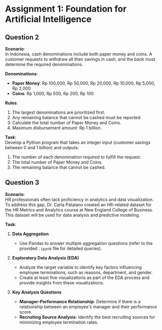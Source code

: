 # Assignment 1: Foundation for Artificial Intelligence

## Question 2 
**Scenario**:  
In Indonesia, cash denominations include both paper money and coins. A customer requests to withdraw all their savings in cash, and the bank must determine the required denominations.

**Denominations**:  
- **Paper Money**: Rp 100,000, Rp 50,000, Rp 20,000, Rp 10,000, Rp 5,000, Rp 2,000  
- **Coins**: Rp 1,000, Rp 500, Rp 200, Rp 100  

**Rules**:  
1. The largest denominations are prioritized first.  
2. Any remaining balance that cannot be cashed must be reported.  
3. Calculate the total number of Paper Money and Coins.  
4. Maximum disbursement amount: Rp 1 billion.  

**Task**:  
Develop a Python program that takes an integer input (customer savings between 0 and 1 billion) and outputs:  
1. The number of each denomination required to fulfill the request.  
2. The total number of Paper Money and Coins.  
3. The remaining balance that cannot be cashed.  


## Question 3  
**Scenario**:  
HR professionals often lack proficiency in analytics and data visualization. To address this gap, Dr. Carla Patalano created an HR-related dataset for the HR Metrics and Analytics course at New England College of Business. This dataset will be used for data analysis and predictive modeling.

**Task**:  
1. **Data Aggregation**  
   - Use Pandas to answer multiple aggregation questions (refer to the provided `.ipynb` file for detailed queries).  

2. **Exploratory Data Analysis (EDA)**  
   - Analyze the target variable to identify key factors influencing employee terminations, such as reasons, department, and gender.  
   - Create at least five visualizations as part of the EDA process and provide insights from these visualizations.  

3. **Key Analysis Questions**  
   - **Manager-Performance Relationship**: Determine if there is a relationship between an employee's manager and their performance score.  
   - **Recruiting Source Analysis**: Identify the best recruiting sources for minimizing employee termination rates.  
